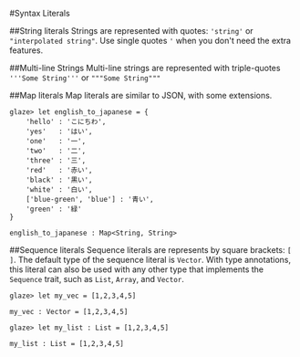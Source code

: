 #Syntax Literals

##String literals
Strings are represented with quotes: `'string'` or `"interpolated string"`. Use single quotes `'` when you don't need the extra features. 

##Multi-line Strings
Multi-line strings are represented with triple-quotes `'''Some String'''` or `"""Some String"""`


##Map literals
Map literals are similar to JSON, with some extensions.
```brick
glaze> let english_to_japanese = {
	'hello' : 'こにちわ',
	'yes'   : 'はい',
	'one'   : '一',
	'two'   : '二',
	'three' : '三',
	'red'   : '赤い',
	'black' : '黒い',
	'white' : '白い',
	['blue-green', 'blue'] : '青い',
	'green' : '緑'
}

english_to_japanese : Map<String, String>
```

##Sequence literals
Sequence literals are represents by square brackets: `[ ]`. The default type of the sequence literal is `Vector`. With type annotations, this literal can also be used with any other type that implements the `Sequence` trait, such as `List`, `Array`, and `Vector`.
```brick
glaze> let my_vec = [1,2,3,4,5]

my_vec : Vector = [1,2,3,4,5]

glaze> let my_list : List = [1,2,3,4,5]

my_list : List = [1,2,3,4,5]
```
